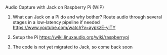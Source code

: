 Audio Capture with Jack on Raspberry Pi (WIP)

1. What can Jack on a Pi do and why bother? Route audio through several stages in a low-latency pipeline if needed
https://www.youtube.com/watch?v=aypkzE-yiTY 

2. Setup the Pi
https://wiki.linuxaudio.org/wiki/raspberrypi 

3. The code is not yet migrated to Jack, so come back soon
